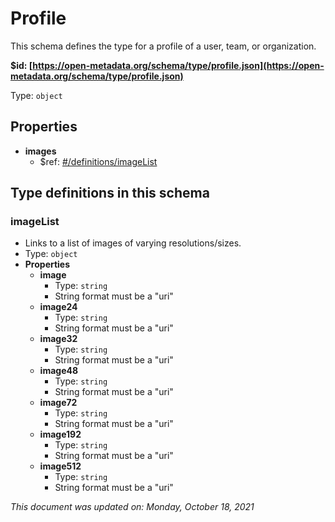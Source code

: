 # Profile

This schema defines the type for a profile of a user, team, or organization.

**$id: [https://open-metadata.org/schema/type/profile.json](https://open-metadata.org/schema/type/profile.json)**

Type: `object`

## Properties
 - **images**
   - $ref: [#/definitions/imageList](#imagelist)


## Type definitions in this schema
### imageList

 - Links to a list of images of varying resolutions/sizes.
 - Type: `object`
 - **Properties**
   - **image**
     - Type: `string`
     - String format must be a "uri"
   - **image24**
     - Type: `string`
     - String format must be a "uri"
   - **image32**
     - Type: `string`
     - String format must be a "uri"
   - **image48**
     - Type: `string`
     - String format must be a "uri"
   - **image72**
     - Type: `string`
     - String format must be a "uri"
   - **image192**
     - Type: `string`
     - String format must be a "uri"
   - **image512**
     - Type: `string`
     - String format must be a "uri"

_This document was updated on: Monday, October 18, 2021_